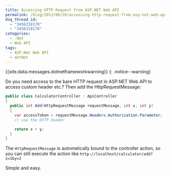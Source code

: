 ```yaml
---
title: Accessing HTTP Request from ASP.NET Web API
permalink: /blog/2013/06/26/accessing-http-request-from-asp-net-web-api/
dsq_thread_id:
  - "3456318170"
  - "3456318170"
categories:
  - .Net
  - Web API
tags:
  - ASP.Net Web API
  - dotNet
---
```

{{site.data.messages.dotnetframeworkwarning}}
{: .notice--warning}

Do you need access to the bare HTTP request in ASP.NET Web API to access custom header etc.? Then add the HttpRequestMessage:

```csharp
public class CalculatorController : ApiController
{
  public int Add(HttpRequestMessage requestMessage, int x, int y)
  {
    var accessToken = requestMessage.Headers.Authorization.Parameter;
    // use the HTTP header

    return x + y;
  }
}
```

The `HttpRequestMessage` is automatically bound to the controller action, so you can still execute the action like `http://localhost/calculator/add?x=3&y=2`

Simple and easy.
